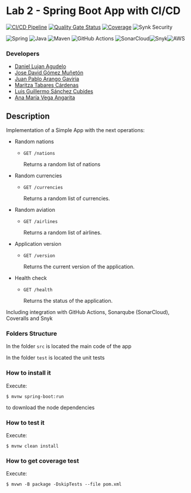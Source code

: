 # Lab 2 - Spring Boot App with CI/CD


[![CI/CD Pipeline](https://github.com/JoseGomez14/lab2-arq-soft/actions/workflows/build.yaml/badge.svg?branch=deploy)](https://github.com/JoseGomez14/lab2-arq-soft/actions/workflows/build.yaml) [![Quality Gate Status](https://sonarcloud.io/api/project_badges/measure?project=JoseGomez14_lab2-arq-soft&metric=alert_status)](https://sonarcloud.io/summary/new_code?id=JoseGomez14_lab2-arq-soft) [![Coverage](https://sonarcloud.io/api/project_badges/measure?project=JoseGomez14_lab2-arq-soft&metric=coverage)](https://sonarcloud.io/summary/new_code?id=JoseGomez14_lab2-arq-soft) ![Synk Security](https://snyk.io/test/github/JoseGomez14/lab2-arq-soft/badge.svg)

![Spring](https://img.shields.io/badge/spring-%236DB33F.svg?style=for-the-badge&logo=spring&logoColor=white) ![Java](https://img.shields.io/badge/Java-ED8B00?style=for-the-badge&logo=openjdk&logoColor=white) ![Maven](https://img.shields.io/badge/maven-%23C71A36.svg?style=for-the-badge&logo=apache-maven&logoColor=white) ![GitHub Actions](https://img.shields.io/badge/GitHub_Actions-2088FF?style=for-the-badge&logo=github-actions&logoColor=white) ![SonarCloud](https://img.shields.io/badge/Sonar%20cloud-F3702A?style=for-the-badge&logo=sonarcloud&logoColor=white)![Snyk](https://img.shields.io/badge/snyk-%23F291.svg?style=for-the-badge&logo=snyk&logoColor=white)![AWS](https://img.shields.io/badge/Amazon_AWS-FF9900?style=for-the-badge&logo=amazonaws&logoColor=wh)

### Developers

- [Daniel Lujan Agudelo](https://github.com/daniel-lujan)
- [Jose David Gómez Muñetón](https://github.com/JoseGomez14)
- [Juan Pablo Arango Gaviria](https://github.com/JuanPablo-A)
- [Maritza Tabares Cárdenas](https://github.com/MaritzaTC)
- [Luis Guillermo Sánchez Cubides](https://github.com/GuillermoSanchez11)
- [Ana María Vega Angarita](https://github.com/anavegaa)

## Description

Implementation of a Simple App with the next operations:

- Random nations
  - `GET /nations`

    Returns a random list of nations
    

- Random currencies
  - `GET /currencies`

    Returns a random list of currencies.

- Random aviation
  - `GET /airlines`

    Returns a random list of airlines.

- Application version
  - `GET /version`

    Returns the current version of the application.

- Health check
  - `GET /health`

    Returns the status of the application.

Including integration with GitHub Actions, Sonarqube (SonarCloud), Coveralls and Snyk

### Folders Structure

In the folder `src` is located the main code of the app

In the folder `test` is located the unit tests

### How to install it

Execute:

```shell
$ mvnw spring-boot:run
```

to download the node dependencies

### How to test it

Execute:

```shell
$ mvnw clean install
```

### How to get coverage test

Execute:

```shell
$ mvwn -B package -DskipTests --file pom.xml
```